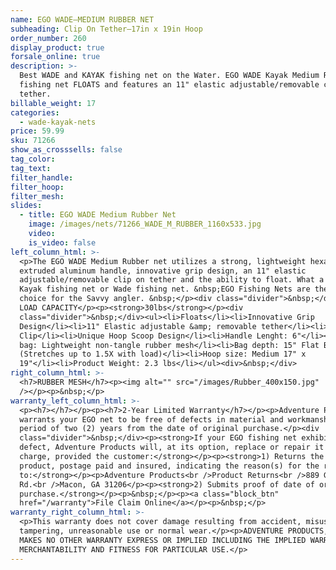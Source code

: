 ```yaml
---
name: EGO WADE—MEDIUM RUBBER NET
subheading: Clip On Tether—17in x 19in Hoop
order_number: 260
display_product: true
forsale_online: true
description: >-
  Best WADE and KAYAK fishing net on the Water. EGO WADE Kayak Medium Rubber
  fishing net FLOATS and features an 11" elastic adjustable/removable clip on
  tether.
billable_weight: 17
categories:
  - wade-kayak-nets
price: 59.99
sku: 71266
show_as_crosssells: false
tag_color:
tag_text:
filter_handle:
filter_hoop:
filter_mesh:
slides:
  - title: EGO WADE Medium Rubber Net
    image: /images/nets/71266_WADE_M_RUBBER_1160x533.jpg
    video:
    is_video: false
left_column_html: >-
  <p>The EGO WADE Medium Rubber net utilizes a strong, lightweight hexagonal
  extruded aluminum handle, innovative grip design, an 11" elastic
  adjustable/removable clip on tether and the ability to float. What a perfect
  Kayak fishing net or Wade fishing net. &nbsp;EGO Fishing Nets are the first
  choice for the Savvy angler. &nbsp;</p><div class="divider">&nbsp;</div><p>MAX
  LOAD CAPACITY</p><p><strong>30lbs</strong></p><div
  class="divider">&nbsp;</div><ul><li>Floats</li><li>Innovative Grip
  Design</li><li>11" Elastic adjustable &amp; removable tether</li><li>Aluminum
  Clip</li><li>Unique Hoop Scoop Design</li><li>Handle Lenght: 6"</li><li>Mesh
  bag: Lightweight non-tangle rubber mesh</li><li>Bag depth: 15" Flat Bottom
  (Stretches up to 1.5X with load)</li><li>Hoop size: Medium 17" x
  19"</li><li>Product Weight: 2.3 lbs</li></ul><div>&nbsp;</div>
right_column_html: >-
  <h7>RUBBER MESH</h7><p><img alt="" src="/images/Rubber_400x150.jpg"
  /></p><p>&nbsp;</p>
warranty_left_column_html: >-
  <p><h7></h7></p><p><h7>2-Year Limited Warranty</h7></p><p>Adventure Products
  warrants your EGO net to be free of defects in material and workmanship for a
  period of two (2) years from the date of original purchase.</p><div
  class="divider">&nbsp;</div><p><strong>If your EGO fishing net exhibits such a
  defect, Adventure Products will, at its option, replace or repair it without
  charge, provided the customer:</strong></p><p><strong>1) Returns the defective
  product, postage paid and insured, indicating the reason(s) for the return
  to:</strong></p><p>Adventure Products<br />Product Returns<br />889 Guy Paine
  Rd.<br />Macon, GA 31206</p><p><strong>2) Submits proof of date of original
  purchase.</strong></p><p>&nbsp;</p><p><a class="block_btn"
  href="/warranty">File Claim Online</a></p><p>&nbsp;</p>
warranty_right_column_html: >-
  <p>This warranty does not cover damage resulting from accident, misuse, abuse,
  tampering, unreasonable use or normal wear.</p><p>ADVENTURE PRODUCTS, INC.
  MAKES NO OTHER WARRANTY EXPRESS OR IMPLIED INCLUDING THE IMPLIED WARRANTIES OF
  MERCHANTABILITY AND FITNESS FOR PARTICULAR USE.</p>
---
```

